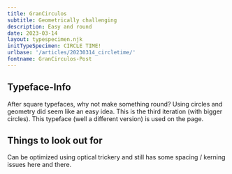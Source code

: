 ```yaml
---
title: GranCirculos
subtitle: Geometrically challenging
description: Easy and round
date: 2023-03-14
layout: typespecimen.njk
initTypeSpecimen: CIRCLE TIME!
urlbase: '/articles/20230314_circletime/'
fontname: GranCirculos-Post
---
```


## Typeface-Info
After square typefaces, why not make something round? Using circles and geometry did seem like an easy idea. This is the third iteration (with bigger circles). This typeface (well a different version) is used on the page. 

## Things to look out for
Can be optimized using optical trickery and still has some spacing / kerning issues here and there. 
